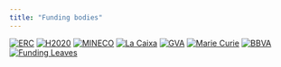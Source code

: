 ```yaml
---
title: "Funding bodies"
---
```


[![ERC](LOGO_ERC.webp)](https://erc.europa.eu/)
[![H2020](H2020-Logo1.webp)](https://erc.europa.eu/)
[![MINECO](mineco.webp)](https://erc.europa.eu/)
[![La Caixa](lacaixa.webp)](https://erc.europa.eu/)
[![GVA](gva.webp)](https://erc.europa.eu/)
[![Marie Curie](eu_marie_curie.webp)](https://erc.europa.eu/)
[![BBVA](bbva.webp)](https://erc.europa.eu/)
[![Funding Leaves](funding_leaves.webp)](https://www.aei.gob.es/)
